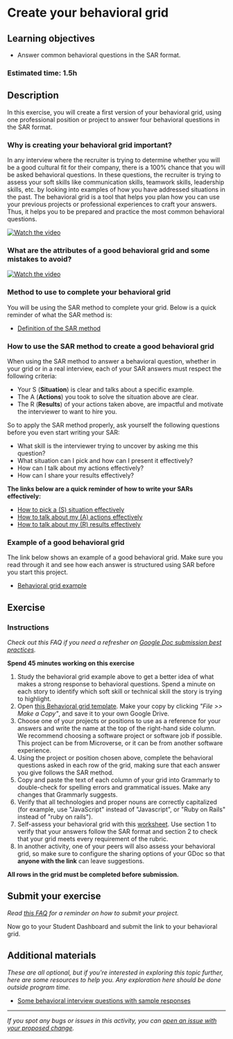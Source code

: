 # Create your behavioral grid

## Learning objectives

- Answer common behavioral questions in the SAR format.

### **Estimated time**: 1.5h

## Description

In this exercise, you will create a first version of your behavioral grid, using one professional position or project to answer four behavioral questions in the SAR format.

### Why is creating your behavioral grid important?

In any interview where the recruiter is trying to determine whether you will be a good cultural fit for their company, there is a 100% chance that you will be asked behavioral questions. In these questions, the recruiter is trying to assess your soft skills like communication skills, teamwork skills, leadership skills, etc. by looking into examples of how you have addressed situations in the past. The behavioral grid is a tool that helps you plan how you can use your previous projects or professional experiences to craft your answers. Thus, it helps you to be prepared and practice the most common behavioral questions.

[![Watch the video](https://img.youtube.com/vi/cinxa59bPkM/0.jpg)](https://www.youtube.com/watch?v=cinxa59bPkM)

### What are the attributes of a good behavioral grid and some mistakes to avoid?

[![Watch the video](https://img.youtube.com/vi/-_fRNNw9b5Y/0.jpg)](https://www.youtube.com/watch?v=-_fRNNw9b5Y)

### Method to use to complete your behavioral grid

You will be using the SAR method to complete your grid. Below is a quick reminder of what the SAR method is:

- [Definition of the SAR method](https://github.com/matovu-farid/curriculum-professional-skills/blob/main/interview-prep/what-does-sar-mean.md)

### How to use the SAR method to create a good behavioral grid

When using the SAR method to answer a behavioral question, whether in your grid or in a real interview, each of your SAR answers must respect the following criteria:

- Your S (**Situation**) is clear and talks about a specific example.
- The A (**Actions**) you took to solve the situation above are clear.
- The R (**Results**) of your actions taken above, are impactful and motivate the interviewer to want to hire you.

So to apply the SAR method properly, ask yourself the following questions before you even start writing your SAR:

- What skill is the interviewer trying to uncover by asking me this question?
- What situation can I pick and how can I present it effectively?
- How can I talk about my actions effectively?
- How can I share your results effectively?

**The links below are a quick reminder of how to write your SARs effectively:**

- [How to pick a (S) situation effectively](https://github.com/matovu-farid/curriculum-professional-skills/blob/main/interview-prep/what-situations%20-to-pick-up-and-how-to-present-them-effectively.md)
- [How to talk about my (A) actions effectively](https://github.com/matovu-farid/curriculum-professional-skills/blob/main/interview-prep/how-to-frame-and-share-actions-correctly.md)
- [How to talk about my (R) results effectively](https://github.com/matovu-farid/curriculum-professional-skills/blob/main/interview-prep/how-to-frame-and-share-results-effectively.md)

### Example of a good behavioral grid

The link below shows an example of a good behavioral grid. Make sure you read through it and see how each answer is structured using SAR before you start this project.

- [Behavioral grid example](https://docs.google.com/document/d/1Xvq286JZTJsUD_wYDa-IrzODkqmkAwLJBBrO2B8pkNE/edit?usp=sharing)

## Exercise

### Instructions

_Check out this FAQ if you need a refresher on [Google Doc submission best practices](https://microverse.zendesk.com/hc/en-us/articles/360063156813)._

**Spend 45 minutes working on this exercise**

1. Study the behavioral grid example above to get a better idea of what makes a strong response to behavioral questions. Spend a minute on each story to identify which soft skill or technical skill the story is trying to highlight.
2. Open [this Behavioral grid template](https://docs.google.com/document/d/10WfzCmmdbyEdY6ztdfaFTosSNZfS-NBww57U6_Y8fIg/edit?usp=sharing). Make your copy by clicking _"File >> Make a Copy"_, and save it to your own Google Drive.
3. Choose one of your projects or positions to use as a reference for your answers and write the name at the top of the right-hand side column. We recommend choosing a software project or software job if possible. This project can be from Microverse, or it can be from another software experience.
4. Using the project or position chosen above, complete the behavioral questions asked in each row of the grid, making sure that each answer you give follows the SAR method.
5. Copy and paste the text of each column of your grid into Grammarly to double-check for spelling errors and grammatical issues. Make any changes that Grammarly suggests.
6. Verify that all technologies and proper nouns are correctly capitalized (for example, use "JavaScript" instead of "Javascript", or "Ruby on Rails" instead of "ruby on rails").
7. Self-assess your behavioral grid with this [worksheet](https://docs.google.com/document/d/1rOgtm2Xawq79yw2VSY8q9vRQ1NoDJqWms0wdPnWCebQ/edit?usp=sharing). Use section 1 to verify that your answers follow the SAR format and section 2 to check that your grid meets every requirement of the rubric.
8. In another activity, one of your peers will also assess your behavioral grid, so make sure to configure the sharing options of your GDoc so that **anyone with the link** can leave suggestions.

**All rows in the grid must be completed before submission.**

## Submit your exercise

_Read [this FAQ](https://microverse.zendesk.com/hc/en-us/articles/360061344234) for a reminder on how to submit your project._

Now go to your Student Dashboard and submit the link to your behavioral grid.

## Additional materials

_These are all optional, but if you're interested in exploring this topic further, here are some resources to help you. Any exploration here should be done outside program time._

- [Some behavioral interview questions with sample responses](https://www.thebalancecareers.com/job-interview-questions-and-answers-2061204)

---

_If you spot any bugs or issues in this activity, you can [open an issue with your proposed change](https://github.com/microverseinc/curriculum-transversal-skills/blob/main/git-github/articles/open_issue.md)._
